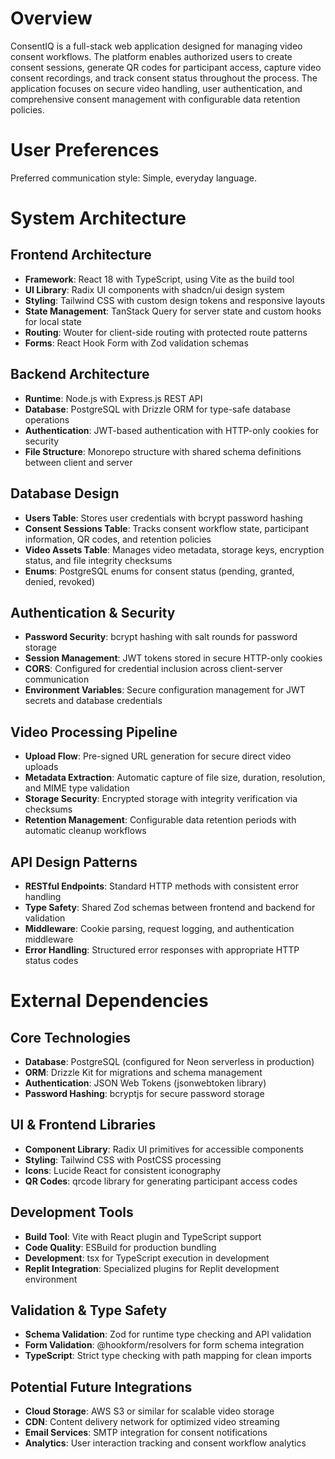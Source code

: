 # Overview

ConsentIQ is a full-stack web application designed for managing video consent workflows. The platform enables authorized users to create consent sessions, generate QR codes for participant access, capture video consent recordings, and track consent status throughout the process. The application focuses on secure video handling, user authentication, and comprehensive consent management with configurable data retention policies.

# User Preferences

Preferred communication style: Simple, everyday language.

# System Architecture

## Frontend Architecture
- **Framework**: React 18 with TypeScript, using Vite as the build tool
- **UI Library**: Radix UI components with shadcn/ui design system
- **Styling**: Tailwind CSS with custom design tokens and responsive layouts
- **State Management**: TanStack Query for server state and custom hooks for local state
- **Routing**: Wouter for client-side routing with protected route patterns
- **Forms**: React Hook Form with Zod validation schemas

## Backend Architecture
- **Runtime**: Node.js with Express.js REST API
- **Database**: PostgreSQL with Drizzle ORM for type-safe database operations
- **Authentication**: JWT-based authentication with HTTP-only cookies for security
- **File Structure**: Monorepo structure with shared schema definitions between client and server

## Database Design
- **Users Table**: Stores user credentials with bcrypt password hashing
- **Consent Sessions Table**: Tracks consent workflow state, participant information, QR codes, and retention policies
- **Video Assets Table**: Manages video metadata, storage keys, encryption status, and file integrity checksums
- **Enums**: PostgreSQL enums for consent status (pending, granted, denied, revoked)

## Authentication & Security
- **Password Security**: bcrypt hashing with salt rounds for password storage
- **Session Management**: JWT tokens stored in secure HTTP-only cookies
- **CORS**: Configured for credential inclusion across client-server communication
- **Environment Variables**: Secure configuration management for JWT secrets and database credentials

## Video Processing Pipeline
- **Upload Flow**: Pre-signed URL generation for secure direct video uploads
- **Metadata Extraction**: Automatic capture of file size, duration, resolution, and MIME type validation
- **Storage Security**: Encrypted storage with integrity verification via checksums
- **Retention Management**: Configurable data retention periods with automatic cleanup workflows

## API Design Patterns
- **RESTful Endpoints**: Standard HTTP methods with consistent error handling
- **Type Safety**: Shared Zod schemas between frontend and backend for validation
- **Middleware**: Cookie parsing, request logging, and authentication middleware
- **Error Handling**: Structured error responses with appropriate HTTP status codes

# External Dependencies

## Core Technologies
- **Database**: PostgreSQL (configured for Neon serverless in production)
- **ORM**: Drizzle Kit for migrations and schema management
- **Authentication**: JSON Web Tokens (jsonwebtoken library)
- **Password Hashing**: bcryptjs for secure password storage

## UI & Frontend Libraries
- **Component Library**: Radix UI primitives for accessible components
- **Styling**: Tailwind CSS with PostCSS processing
- **Icons**: Lucide React for consistent iconography
- **QR Codes**: qrcode library for generating participant access codes

## Development Tools
- **Build Tool**: Vite with React plugin and TypeScript support
- **Code Quality**: ESBuild for production bundling
- **Development**: tsx for TypeScript execution in development
- **Replit Integration**: Specialized plugins for Replit development environment

## Validation & Type Safety
- **Schema Validation**: Zod for runtime type checking and API validation
- **Form Validation**: @hookform/resolvers for form schema integration
- **TypeScript**: Strict type checking with path mapping for clean imports

## Potential Future Integrations
- **Cloud Storage**: AWS S3 or similar for scalable video storage
- **CDN**: Content delivery network for optimized video streaming
- **Email Services**: SMTP integration for consent notifications
- **Analytics**: User interaction tracking and consent workflow analytics